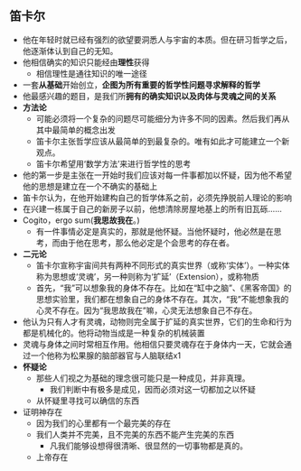 ## 笛卡尔
- 他在年轻时就已经有强烈的欲望要洞悉人与宇宙的本质。但在研习哲学之后，他逐渐体认到自己的无知。
- 他相信确实的知识只能经由**理性**获得
	- 相信理性是通往知识的唯一途径
- 一套**从基础**开始创立，**企图为所有重要的哲学性问题寻求解释的哲学**
- 他最感兴趣的题目，是我们所**拥有的确实知识以及肉体与灵魂之间的关系**
- **方法论**
	- 可能必须将一个复杂的问题尽可能细分为许多不同的因素。然后我们再从其中最简单的概念出发
	- 笛卡尔主张哲学应该从最简单的到最复杂的。唯有如此才可能建立一个新观点。
	- 笛卡尔希望用‘数学方法’来进行哲学性的思考
- 他的第一步是主张在一开始时我们应该对每一件事都加以怀疑，因为他不希望他的思想是建立在一个不确实的基础上
- 笛卡尔认为，在他开始建构自己的哲学体系之前，必须先挣脱前人理论的影响
- 在兴建一栋属于自己的新房子以前，他想清除房屋地基上的所有旧瓦砾……
- Cogito，ergo sum(**我思故我在**。)
	- 有一件事情必定是真实的，那就是他怀疑。当他怀疑时，他必然是在思考，而由于他在思考，那么他必定是个会思考的存在者。
- **二元论**
	- 笛卡尔宣称宇宙间共有两种不同形式的真实世界（或称‘实体’）。一种实体称为思想或‘灵魂’，另一种则称为‘扩延’（Extension），或称物质
	- 首先，“我”可以想象我的身体不存在。比如在“缸中之脑”、《黑客帝国》的思想实验里，我们都在想象自己的身体不存在。其次，“我”不能想象我的心灵不存在。因为“我思故我在”嘛，心灵无法想象自己不存在。
- 他认为只有人才有灵魂，动物则完全属于扩延的真实世界，它们的生命和行为都是机械化的。他将动物当成是一种复杂的机械装置
- 灵魂与身体之间时常相互作用。他相信只要灵魂存在于身体内一天，它就会通过一个他称为松果腺的脑部器官与人脑联结x1
- **怀疑论**
	- 那些人们视之为基础的理念很可能只是一种成见，并非真理。
		- 我们判断中有极多是成见，因而必须对这一切都加之以怀疑
	- 从怀疑里寻找可以确信的东西
- 证明神存在
	- 因为我们的心里都有一个最完美的存在
	- 我们人类并不完美，且不完美的东西不能产生完美的东西
		- 凡我们能够设想得很清晰、很显然的一切事物都是真的。
	- 上帝存在